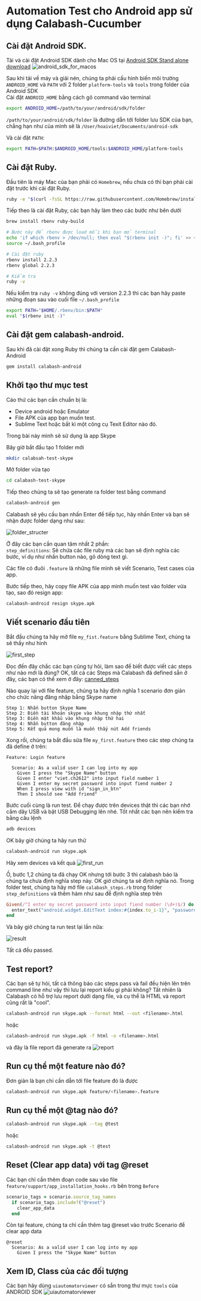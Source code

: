 # Automation Test cho Android app sử dụng Calabash-Cucumber
## Cài đặt Android SDK. 
Tải và cài đặt Android SDK dành cho Mac OS tại [Android SDK Stand alone download](http://developer.android.com/sdk/index.html#Other)
    ![android_sdk_for_macos](http://i.imgur.com/sm5eCyE.png)  
    
Sau khi tải về máy và giải nén, chúng ta phải cấu hình biến môi trường <code>ANDROID_HOME</code> và <code>PATH</code> với 2 folder <code>platform-tools</code> và <code>tools</code> trong folder của Android SDK  
Cài đặt <code>ANDROID_HOME</code> bằng cách gõ command vào terminal  
```bash
export ANDROID_HOME=/path/to/your/android/sdk/folder
```
<code>/path/to/your/android/sdk/folder</code> là đường dẫn tới folder lưu SDK của bạn, chẳng hạn như của mình sẽ là <code>/User/hoaiviet/Documents/android-sdk</code>  
  
Và cài đặt `PATH`:
```bash
export PATH=$PATH:$ANDROID_HOME/tools:$ANDROID_HOME/platform-tools
```

## Cài đặt Ruby.  
Đầu tiên là máy Mac của bạn phải có `Homebrew`, nếu chưa có thì bạn phải cài đặt trước khi cài đặt Ruby.  
```bash
ruby -e "$(curl -fsSL https://raw.githubusercontent.com/Homebrew/install/master/install)"
```
  
Tiếp theo là cài đặt Ruby, các bạn hãy làm theo các bước như bên dưới  
  
```bash
brew install rbenv ruby-build

# Bước này để rbenv được load mỗi khi bạn mở terminal
echo 'if which rbenv > /dev/null; then eval "$(rbenv init -)"; fi' >> ~/.bash_profile
source ~/.bash_profile

# Cài đặt ruby
rbenv install 2.2.3
rbenv global 2.2.3

# Kiểm tra 
ruby -v
```

Nếu kiểm tra `ruby -v` không đúng với version 2.2.3 thì các bạn hãy paste những đoạn sau vào cuối file `~/.bash_profile`
```bash
export PATH="$HOME/.rbenv/bin:$PATH"
eval "$(rbenv init -)"
```

## Cài đặt gem calabash-android.
Sau khi đã cài đặt xong Ruby thì chúng ta cần cài đặt gem Calabash-Android
```bash
gem install calabash-android
```

## Khởi tạo thư mục test
Cáo thứ các bạn cần chuẩn bị là:  
* Device android hoặc Emulator  
* File APK của app bạn muốn test.  
* Sublime Text hoặc bất kì một công cụ Texit Editor nào đó.  
  
Trong bài này mình sẽ sử dụng là app Skype

Bây giờ bắt đầu tạo 1 folder mới
```bash
mkdir calabsah-test-skype
```

Mở folder vừa tạo
```bash
cd calabash-test-skype
```

Tiếp theo chúng ta sẽ tạo generate ra folder test bằng command
```bash
calabash-android gen
```
Calabash sẽ yêu cầu bạn nhấn Enter để tiếp tục, hãy nhấn Enter và bạn sẽ nhận được folder dạng như sau: 

![folder_structer](http://i.imgur.com/Ltl5gtd.png)

Ở đây các bạn cần quan tâm nhất 2 phần:  
`step_definitions`: Sẽ chứa các file ruby mà các bạn sẽ định nghĩa các bước, ví dụ như nhấn button nào, gõ dòng text gì.

Các file có đuôi `.feature` là những file mình sẽ viết Scenario, Test cases của app.

Bước tiếp theo, hãy copy file APK của app mình muốn test vào folder vừa tạo, sao đó resign app:
```bash
calabash-android resign skype.apk
```

## Viết scenario đầu tiên
Bắt đầu chúng ta hãy mở file `my_fist.feature` bằng Sublime Text, chúng ta sẽ thấy như hình 

![first_step](http://i.imgur.com/verAlLs.png)

Đọc đến đây chắc các bạn cũng tự hỏi, làm sao để biết được viết các steps như nào mới là đúng? OK, tất cả các Steps mà Calabash đã defined sẵn ở đây, các bạn có thể xem ở đây: [canned_steps](https://github.com/calabash/calabash-android/blob/master/ruby-gem/lib/calabash-android/canned_steps.md)

Nào quay lại với file feature, chúng ta hãy định nghĩa 1 scenario đơn giản cho chức năng đăng nhập bằng Skype name

```
Step 1: Nhấn button Skype Name
Step 2: Điền tài khoản skype vào khung nhập thứ nhất
Step 3: Điền mật khẩu vào khung nhập thứ hai
Step 4: Nhấn button đăng nhập
Step 5: Kết quả mong muốn là muốn thấy nút Add friends
```

Xong rồi, chúng ta bắt đầu sửa file `my_first.feature` theo các step chúng ta đã define ở trên:

```cucumber
Feature: Login feature

  Scenario: As a valid user I can log into my app
    Given I press the "Skype Name" button
    Given I enter "viet.ch2612" into input field number 1
    Given I enter my secret password into input fiend number 2
    When I press view with id "sign_in_btn"
    Then I should see "Add friend"
```

Bước cuối cùng là run test. Để chạy được trên devices thật thì các bạn nhớ cắm dây USB và bật USB Debugging lên nhé.
Tốt nhất các bạn nên kiểm tra bằng câu lệnh
```bash
adb devices
```

OK bây giờ chúng ta hãy run thử
```bash
calabash-android run skype.apk
```
Hãy xem devices và kết quả 
![first_run](http://i.imgur.com/LuvPgK4.png)

Ồ, bước 1,2 chúng ta đã chạy OK nhưng tới bước 3 thì calabash báo là chúng ta chưa định nghĩa step này. OK giờ chúng ta sẽ định nghĩa nó. Trong folder test, chúng ta hãy mở file `calabash_steps.rb` trong folder `step_definitions` và thêm hàm như sau để định nghĩa step trên

```ruby
Given(/^I enter my secret password into input fiend number (\d+)$/) do |index|
  enter_text("android.widget.EditText index:#{index.to_i-1}", "password")
end
```

Và bây giờ chúng ta run test lại lần nữa:

![result](http://i.imgur.com/VAiEZP2.png)

Tất cả đều passed.
## Test report?
Các bạn sẽ tự hỏi, tất cả thông báo các steps pass và fail đều hiện lên trên command line như vậy thì lưu lại report kiểu gì phải không? Tất nhiên là Calabash có hỗ trợ lưu report dưới dạng file, và cụ thể là HTML và report cũng rất là "cool". 
```bash
calabash-android run skype.apk --format html --out <filename>.html
```
hoặc
```bash
calabash-android run skype.apk -f html -o <filename>.html
```
và đây là file report đã generate ra
![report](http://i.imgur.com/6FLE3m5.png)

## Run cụ thể một feature nào đó?
Đơn giản là bạn chỉ cần dẫn tới file feature đó là được
```bash
calabash-android run skype.apk feature/<filename>.feature
```

## Run cụ thể một @tag nào đó?
```bash
calabash-android run skype.apk --tag @test
```
hoặc
```bash
calabash-android run skype.apk -t @test
```

## Reset (Clear app data) với tag @reset
Các bạn chỉ cần thêm đoạn code sau vào file `feature/support/app_installation_hooks.rb` bên trong `Before`
```ruby
scenario_tags = scenario.source_tag_names
  if scenario_tags.include?("@reset")
    clear_app_data
  end
```

Còn tại feature, chúng ta chỉ cần thêm tag @reset vào trước Scenario để clear app data
```cucumber
@reset
  Scenario: As a valid user I can log into my app
    Given I press the "Skype Name" button
```

## Xem ID, Class của các đối tượng
Các bạn hãy dùng `uiautomatorviewer` có sẵn trong thư mực `tools` của ANDROID SDK
![uiautomatorviewer](http://i.imgur.com/PHTeRBP.png)



